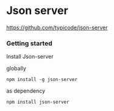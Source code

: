 # Json server

https://github.com/typicode/json-server

### Getting started

Install Json-server

globally


```
npm install -g json-server

```

as dependency

```
npm install json-server
```


